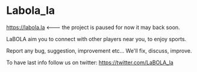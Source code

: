 # Labola_la

https://labola.la <--- the project is paused for now it may back soon.

LaBOLA aim you to connect with other players near you, to enjoy sports.

Report any bug, suggestion, improvement etc... We'll fix, discuss, improve.

To have last info follow us on twitter: https://twitter.com/LaBOLA_la
